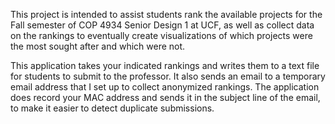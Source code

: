 This project is intended to assist students rank the available projects for the Fall semester of COP 4934 Senior Design 1 at UCF, as well as collect data on the rankings to eventually create visualizations of which projects were the most sought after and which were not.

This application takes your indicated rankings and writes them to a text file for students to submit to the professor. It also sends an email to a temporary email address that I set up to collect anonymized rankings. The application does record your MAC address and sends it in the subject line of the email, to make it easier to detect duplicate submissions.